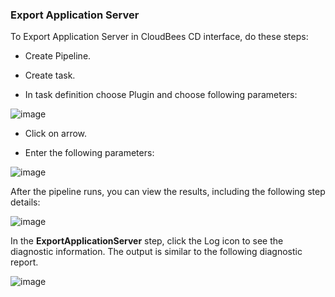 
### Export Application Server

To Export Application Server in CloudBees CD interface, do these steps:

* Create Pipeline.

* Create task.

* In task definition choose Plugin and choose following parameters:

![image](images/ExportApplicationServer/PipelinePicker.png)

* Click on arrow.

* Enter the following parameters:

![image](images/ExportApplicationServer/PipelineConfig.png)


After the pipeline runs, you can view the results, including the following step details:

![image](images/ExportApplicationServer/PipelineResult.png)

In the **ExportApplicationServer** step, click the Log icon to see the diagnostic information. The output is similar to the following diagnostic report.

![image](images/ExportApplicationServer/PipelineLog.png)

